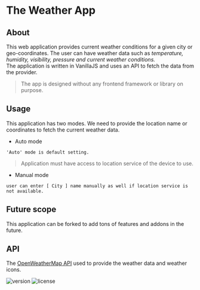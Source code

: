 # The Weather App

## About
This web application provides current weather conditions for a given city or geo-coordinates. The user can have weather data such as 
_temperature, humidity, visibility, pressure and current weather conditions._  
The application is written in VanillaJS and uses an API to fetch the data from the provider.  
>The app is designed without any frontend framework or library on purpose.

## Usage
This application has two modes. We need to provide the location name or coordinates to fetch the current weather data.
* Auto mode
```
'Auto' mode is default setting.
```
>Application must have access to location service of the device to use. 
* Manual mode
```
user can enter [ City ] name manually as well if location service is not available.
```

## Future scope
This application can be forked to add tons of features and addons in the future.

## API
The [OpenWeatherMap API](https://openweathermap.org/api) used to provide the weather data and weather icons.


![version](https://img.shields.io/badge/version-1.0.0-informational)
![license](https://img.shields.io/badge/license-MIT-green)